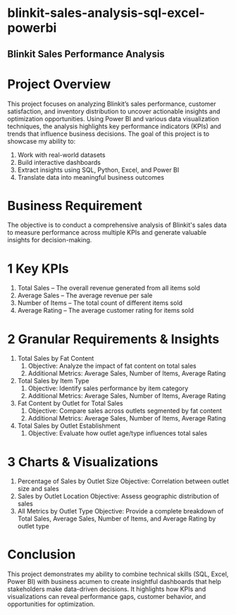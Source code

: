 # blinkit-sales-analysis-sql-excel-powerbi
## Blinkit Sales Performance Analysis
# Project Overview
This project focuses on analyzing Blinkit’s sales performance, customer satisfaction, and inventory distribution to uncover actionable insights and optimization opportunities. Using Power BI and various data visualization techniques, the analysis highlights key performance indicators (KPIs) and trends that influence business decisions.
The goal of this project is to showcase my ability to:
1. Work with real-world datasets
2. Build interactive dashboards
3. Extract insights using SQL, Python, Excel, and Power BI 
4. Translate data into meaningful business outcomes

# Business Requirement
The objective is to conduct a comprehensive analysis of Blinkit's sales data to measure performance across multiple KPIs and generate valuable insights for decision-making.

# 1 Key KPIs
1. Total Sales – The overall revenue generated from all items sold
2. Average Sales – The average revenue per sale
3. Number of Items – The total count of different items sold
4. Average Rating – The average customer rating for items sold

# 2 Granular Requirements & Insights
1. Total Sales by Fat Content
      1. Objective: Analyze the impact of fat content on total sales
      2. Additional Metrics: Average Sales, Number of Items, Average Rating
2. Total Sales by Item Type
      1. Objective: Identify sales performance by item category
      2. Additional Metrics: Average Sales, Number of Items, Average Rating
3. Fat Content by Outlet for Total Sales
      1. Objective: Compare sales across outlets segmented by fat content
      2. Additional Metrics: Average Sales, Number of Items, Average Rating
4. Total Sales by Outlet Establishment
      1. Objective: Evaluate how outlet age/type influences total sales

# 3 Charts & Visualizations
1. Percentage of Sales by Outlet Size
      Objective: Correlation between outlet size and sales
2. Sales by Outlet Location
      Objective: Assess geographic distribution of sales
3. All Metrics by Outlet Type
      Objective: Provide a complete breakdown of Total Sales, Average Sales, Number of Items, and Average Rating by outlet type

# Conclusion
This project demonstrates my ability to combine technical skills (SQL, Excel, Power BI) with business acumen to create insightful dashboards that help stakeholders make data-driven decisions. It highlights how KPIs and visualizations can reveal performance gaps, customer behavior, and opportunities for optimization.
